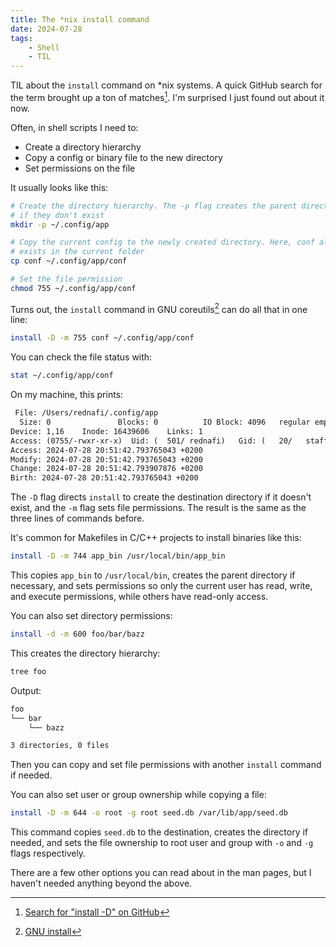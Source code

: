 ```yaml
---
title: The *nix install command
date: 2024-07-28
tags:
    - Shell
    - TIL
---
```


TIL about the `install` command on \*nix systems. A quick GitHub search for the term brought
up a ton of matches[^1]. I'm surprised I just found out about it now.

Often, in shell scripts I need to:

-   Create a directory hierarchy
-   Copy a config or binary file to the new directory
-   Set permissions on the file

It usually looks like this:

```sh
# Create the directory hierarchy. The -p flag creates the parent directories
# if they don't exist
mkdir -p ~/.config/app

# Copy the current config to the newly created directory. Here, conf already
# exists in the current folder
cp conf ~/.config/app/conf

# Set the file permission
chmod 755 ~/.config/app/conf
```

Turns out, the `install` command in GNU coreutils[^2] can do all that in one line:

```sh
install -D -m 755 conf ~/.config/app/conf
```

You can check the file status with:

```sh
stat ~/.config/app/conf
```

On my machine, this prints:

```txt
 File: /Users/rednafi/.config/app
  Size: 0               Blocks: 0          IO Block: 4096   regular empty file
Device: 1,16    Inode: 16439606    Links: 1
Access: (0755/-rwxr-xr-x)  Uid: (  501/ rednafi)   Gid: (   20/   staff)
Access: 2024-07-28 20:51:42.793765043 +0200
Modify: 2024-07-28 20:51:42.793765043 +0200
Change: 2024-07-28 20:51:42.793907876 +0200
Birth: 2024-07-28 20:51:42.793765043 +0200
```

The `-D` flag directs `install` to create the destination directory if it doesn't exist, and
the `-m` flag sets file permissions. The result is the same as the three lines of commands
before.

It's common for Makefiles in C/C++ projects to install binaries like this:

```sh
install -D -m 744 app_bin /usr/local/bin/app_bin
```

This copies `app_bin` to `/usr/local/bin`, creates the parent directory if necessary, and
sets permissions so only the current user has read, write, and execute permissions, while
others have read-only access.

You can also set directory permissions:

```sh
install -d -m 600 foo/bar/bazz
```

This creates the directory hierarchy:

```sh
tree foo
```

Output:

```txt
foo
└── bar
    └── bazz

3 directories, 0 files
```

Then you can copy and set file permissions with another `install` command if needed.

You can also set user or group ownership while copying a file:

```sh
install -D -m 644 -o root -g root seed.db /var/lib/app/seed.db
```

This command copies `seed.db` to the destination, creates the directory if needed, and sets
the file ownership to root user and group with `-o` and `-g` flags respectively.

There are a few other options you can read about in the man pages, but I haven't needed
anything beyond the above.

[^1]:
    [Search for "install -D" on GitHub](https://github.com/search?q=%22install+-D%22++language%3Ash+NOT+npm&type=code)

[^2]:
    [GNU install](https://www.gnu.org/software/coreutils/manual/html_node/install-invocation.html#install-invocation)
